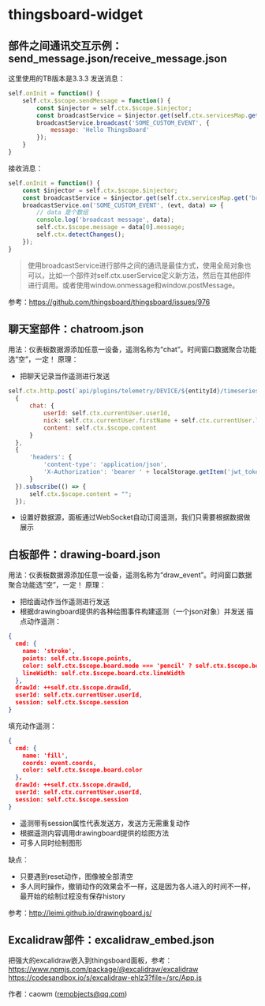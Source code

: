 # thingsboard-widget

## 部件之间通讯交互示例：send_message.json/receive_message.json
这里使用的TB版本是3.3.3
发送消息：
```js
self.onInit = function() {
    self.ctx.$scope.sendMessage = function() {
        const $injector = self.ctx.$scope.$injector;
        const broadcastService = $injector.get(self.ctx.servicesMap.get('broadcastService'));
        broadcastService.broadcast('SOME_CUSTOM_EVENT', {
            message: 'Hello ThingsBoard'
        });
    }
}

```

接收消息：
```js
self.onInit = function() { 
	const $injector = self.ctx.$scope.$injector;
    const broadcastService = $injector.get(self.ctx.servicesMap.get('broadcastService'));
    broadcastService.on('SOME_CUSTOM_EVENT', (evt, data) => {
        // data 是个数组
        console.log('broadcast message', data);
        self.ctx.$scope.message = data[0].message;
        self.ctx.detectChanges();
    });
} 
```

> 使用broadcastService进行部件之间的通讯是最佳方式，使用全局对象也可以，比如一个部件对self.ctx.userService定义新方法，然后在其他部件进行调用。或者使用window.onmessage和window.postMessage。

参考：https://github.com/thingsboard/thingsboard/issues/976

## 聊天室部件：chatroom.json
用法：仪表板数据源添加任意一设备，遥测名称为“chat”。时间窗口数据聚合功能选“空”，一定！
原理：
* 把聊天记录当作遥测进行发送
```js
self.ctx.http.post(`api/plugins/telemetry/DEVICE/${entityId}/timeseries/ANY`, 
  {
      chat: {
          userId: self.ctx.currentUser.userId,
          nick: self.ctx.currentUser.firstName + self.ctx.currentUser.lastName,
          content: self.ctx.$scope.content
      }
  },
  {
      'headers': {
          'content-type': 'application/json',
          'X-Authorization': 'bearer ' + localStorage.getItem('jwt_token')
      }
  }).subscribe(() => {
      self.ctx.$scope.content = "";
  });
```
* 设置好数据源，面板通过WebSocket自动订阅遥测，我们只需要根据数据做展示

## 白板部件：drawing-board.json
用法：仪表板数据源添加任意一设备，遥测名称为“draw_event”。时间窗口数据聚合功能选“空”，一定！
原理：
* 把绘画动作当作遥测进行发送
* 根据drawingboard提供的各种绘图事件构建遥测（一个json对象）并发送
描点动作遥测：
```json
{
  cmd: {
    name: 'stroke',
    points: self.ctx.$scope.points,
    color: self.ctx.$scope.board.mode === 'pencil' ? self.ctx.$scope.board.color : 'white',
    lineWidth: self.ctx.$scope.board.ctx.lineWidth
  },
  drawId: ++self.ctx.$scope.drawId,
  userId: self.ctx.currentUser.userId,
  session: self.ctx.$scope.session
}

```

填充动作遥测：
```json
{
  cmd: {
    name: 'fill',
    coords: event.coords,
    color: self.ctx.$scope.board.color
  }，
  drawId: ++self.ctx.$scope.drawId,
  userId: self.ctx.currentUser.userId,
  session: self.ctx.$scope.session
}
```

* 遥测带有session属性代表发送方，发送方无需重复动作
* 根据遥测内容调用drawingboard提供的绘图方法
* 可多人同时绘制图形

缺点：
* 只要遇到reset动作，图像被全部清空
* 多人同时操作，撤销动作的效果会不一样，这是因为各人进入的时间不一样，最开始的绘制过程没有保存history

参考：http://leimi.github.io/drawingboard.js/

## Excalidraw部件：excalidraw_embed.json
把强大的excalidraw嵌入到thingsboard面板，参考：
https://www.npmjs.com/package/@excalidraw/excalidraw
https://codesandbox.io/s/excalidraw-ehlz3?file=/src/App.js


作者：caowm (remobjects@qq.com)
